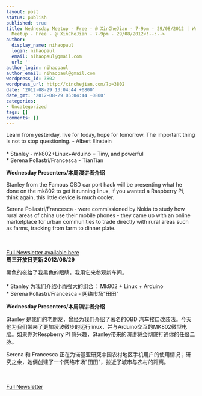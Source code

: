 ```yaml
---
layout: post
status: publish
published: true
title: Wednesday Meetup - Free - @ XinCheJian - 7-9pm - 29/08/2012 | Wednesday
  Meetup - Free - @ XinCheJian - 7-9pm - 29/08/2012<!--:-->
author:
  display_name: nihaopaul
  login: nihaopaul
  email: nihaopaul@gmail.com
  url: ''
author_login: nihaopaul
author_email: nihaopaul@gmail.com
wordpress_id: 3802
wordpress_url: http://xinchejian.com/?p=3802
date: '2012-08-29 13:04:44 +0800'
date_gmt: '2012-08-29 05:04:44 +0800'
categories:
- Uncategorized
tags: []
comments: []
---
```

<p><!--:en-->
<div>
<div>Learn from yesterday, live for today, hope for tomorrow. The important thing is not to stop questioning. - Albert Einstein</div><br />
* Stanley - mk802+Linux+Arduino = Tiny, and powerful<br />
* Serena Pollastri/Francesca - TianTian</p>
<div>
<p><strong>Wednesday Presenters/本周演讲者介绍</strong></p>
<div>Stanley from the Famous OBD car port hack will be presenting what he done on the mk802 to get it running linux, if you wanted a Raspberry Pi, think again, this little device is much cooler.</div></p>
<div>Serena Pollastri/Francesca - were commissioned by Nokia to study how rural areas of china use their mobile phones - they came up with an online marketplace for urban communities to trade directly with rural areas such as farms, tracking from farm to dinner plate.</div><br />
</div><br />
</div></p>
<div></div></p>
<div><a href="http://us5.campaign-archive2.com/?u=98ab15cb868dfa090df3d6f81&amp;id=14dbec58b0" target="_blank">Full Newsletter available here</a></div><!--:--><!--:zh-->
<div><strong>周三开放日更新 2012/08/29</strong></p>
<div>黑色的夜给了我黑色的眼睛，我用它来参观新车间。</div><br />
* Stanley 为我们介绍小而强大的组合： Mk802 + Linux + Arduino<br />
* Serena Pollastri/Francesca - 网络市场"田田"</p>
<div><strong>Wednesday Presenters/本周演讲者介绍</strong></p>
<div>Stanley 是我们的老朋友，曾经为我们介绍了著名的OBD 汽车接口改装法。今天他为我们带来了更加凌波微步的运行linux，并与Arduino交互的MK802微型电脑。如果你对Respberry PI 感兴趣，Stanley带来的演讲将会彻底打通你的任督二脉。</div></p>
<div>Serena 和 Francesca 正在为诺基亚研究中国农村地区手机用户的使用情况；研究之余，她俩创建了一个网络市场"田田"，拉近了城市与农村的距离。</div><br />
</div><br />
</div></p>
<div><a href="http://us5.campaign-archive2.com/?u=98ab15cb868dfa090df3d6f81&amp;id=14dbec58b0" target="_blank">Full Newsletter</a></div><!--:--></p>
